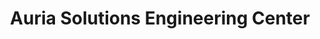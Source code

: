 ---
title: "Auria Solutions Engineering Center"
url: /old-fort/auria-solutions-engineering-center/
shop: car parts
---